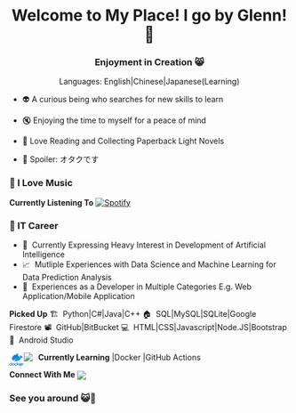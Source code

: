 <h1 align="center">Welcome to My Place! I go by Glenn! 👋</h1>
<h3 align="center">Enjoyment in Creation 😸</h3>
<p align="center">Languages: English|Chinese|Japanese(Learning)</p>

- 👽 A curious being who searches for new skills to learn

- 🔇 Enjoying the time to myself for a peace of mind

- 📖 Love Reading and Collecting Paperback Light Novels

- 🤫 Spoiler: オタクです

<h3 align="left">🎵 I Love Music</h3>

**Currently Listening To**
[![Spotify](https://novatorem-n5ap1fa7m-glennpck.vercel.app/api/spotify)](https://open.spotify.com/user/nywfg09j2k83q5asavj18qx9y)

<h3 align="left">🔅 IT Career</h3>

- 🤖 &nbsp;Currently Expressing Heavy Interest in Development of Artificial Intelligence
- 📈 &nbsp;Mutliple Experiences with Data Science and Machine Learning for Data Prediction Analysis
- 🔧 &nbsp;Experiences as a Developer in Multiple Categories E.g. Web Application/Mobile Application

**Picked Up**
🏗️ &nbsp;Python|C#|Java|C++
🏠 &nbsp;SQL|MySQL|SQLite|Google Firestore
📽️ &nbsp;GitHub|BitBucket
💻 &nbsp;HTML|CSS|Javascript|Node.JS|Bootstrap
📱 &nbsp;Android Studio

**Currently Learning**
<img align="left" width="26px" src="https://raw.githubusercontent.com/github/explore/80688e429a7d4ef2fca1e82350fe8e3517d3494d/topics/docker/docker.png" />|Docker
<img align="left" width="26px" src="https://avatars.githubusercontent.com/u/44036562?s=200&v=4" />|GitHub Actions

**Connect With Me**
<a href="https://www.linkedin.com/in/glenn-peh-133bb7185/" target="blank"><img align="center" src="https://cdn-icons-png.flaticon.com/512/174/174857.png" width="26px" /></a>

<h3 align="left">See you around 😺👋</h3>



